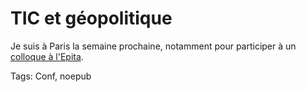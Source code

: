 # TIC et géopolitique

Je suis à Paris la semaine prochaine, notamment pour participer à un [colloque à l'Epita](http://www.itrmanager.com/articles/89140/conference-tic-geopolitique.html).

Tags: Conf, noepub